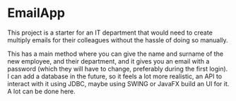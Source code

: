 # EmailApp

This project is a starter for an IT department that would need to create multiply emails for their colleagues without the hassle of doing so manually.

 This has a main method where you can give the name and surname of the new employee, and their department, and it gives you an email with a password (which they will have to change, preferably during the first login).
 I can add a database in the future, so it feels a lot more realistic, an API to interact with it using JDBC, maybe using SWING or JavaFX build an UI for it. A lot can be done here.
